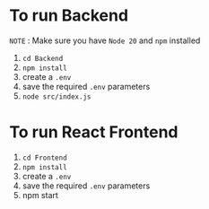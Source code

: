 
# To run Backend

`NOTE` : Make sure you have `Node 20` and `npm` installed

1. `cd Backend`
2. `npm install`
3. create a `.env`
4. save the required `.env` parameters
5. `node src/index.js`

# To run React Frontend

1. `cd Frontend`
2. `npm install`
3. create a `.env`
4. save the required `.env` parameters
5. npm start